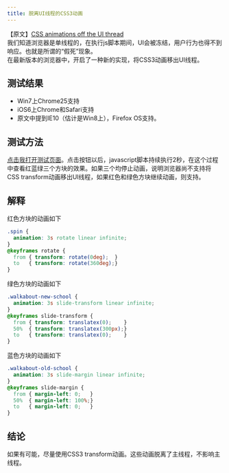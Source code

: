 ```yaml
---
title: 脱离UI线程的CSS3动画
---
```


【原文】[CSS animations off the UI thread](http://www.phpied.com/css-animations-off-the-ui-thread/)  
我们知道浏览器是单线程的，在执行js脚本期间，UI会被冻结，用户行为也得不到响应。也就是所谓的“假死”现象。  
在最新版本的浏览器中，开启了一种新的实现，将CSS3动画移出UI线程。
## 测试结果 
* Win7上Chrome25支持
* iOS6上Chrome和Safari支持
* 原文中提到IE10（估计是Win8上），Firefox OS支持。  

## 测试方法
[点击我打开测试页面](http://www.phpied.com/files/css-thread/thread.html)。点击按钮以后，javascript脚本持续执行2秒，在这个过程中查看红蓝绿三个方块的效果。如果三个均停止动画，说明浏览器尚不支持将CSS transform动画移出UI线程，如果红色和绿色方块继续动画，则支持。
## 解释
红色方块的动画如下
```css
.spin {
  animation: 3s rotate linear infinite;
}
@keyframes rotate {
  from { transform: rotate(0deg);  }
  to   { transform: rotate(360deg);}
}
```
绿色方块的动画如下
```css
.walkabout-new-school {
  animation: 3s slide-transform linear infinite;
}
@keyframes slide-transform {
  from { transform: translatex(0);    }
  50%  { transform: translatex(300px);}
  to   { transform: translatex(0);    }
}
```
蓝色方块的动画如下
```css
.walkabout-old-school {
  animation: 3s slide-margin linear infinite;
}
@keyframes slide-margin {
  from { margin-left: 0;   }
  50%  { margin-left: 100%;}
  to   { margin-left: 0;   }
}
```

## 结论
如果有可能，尽量使用CSS3 transform动画。这些动画脱离了主线程，不影响主线程。